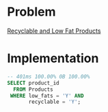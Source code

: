 # Problem

[Recyclable and Low Fat Products](https://leetcode.com/problems/recyclable-and-low-fat-products/)

# Implementation

```sql
-- 401ms 100.00% 0B 100.00%
SELECT product_id 
  FROM Products
 WHERE low_fats = 'Y' AND
       recyclable = 'Y';
```
